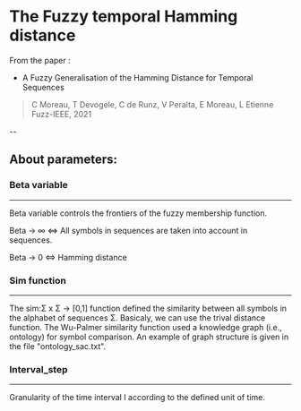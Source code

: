 The Fuzzy temporal Hamming distance
===================================

From the paper : 

* A Fuzzy Generalisation of the Hamming Distance for Temporal Sequences
> C Moreau, T Devogele, C de Runz, V Peralta, E Moreau, L Etienne
> Fuzz-IEEE, 2021

--

## About parameters:

### Beta variable
-------------

Beta variable controls the frontiers of the fuzzy membership function. 

Beta -> ∞ <=> All symbols in sequences are taken into account in sequences. 

Beta -> 0 <=> Hamming distance


### Sim function
------------

The sim:Σ x Σ -> [0,1] function defined the similarity between all symbols in the alphabet of sequences Σ. 
Basicaly, we can use the trival distance function. 
The Wu-Palmer similarity function used a knowledge graph (i.e., ontology) for symbol comparison. An example of graph structure is given in the file "ontology_sac.txt". 


### Interval_step
------------

Granularity of the time interval I according to the defined unit of time. 



